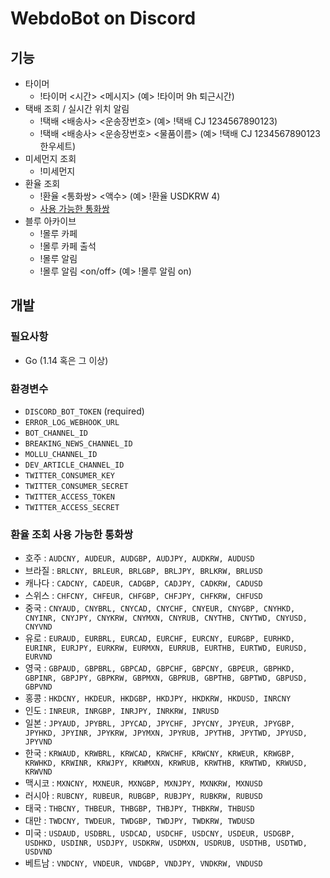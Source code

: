 # WebdoBot on Discord

## 기능

- 타이머
    - !타이머 <시간> <메시지> (예> !타이머 9h 퇴근시간) 
- 택배 조회 / 실시간 위치 알림
    - !택배 <배송사> <운송장번호> (예> !택배 CJ 1234567890123)
    - !택배 <배송사> <운송장번호> <물품이름> (예> !택배 CJ 1234567890123 한우세트)
- 미세먼지 조회
    - !미세먼지
- 환율 조회
    - !환율 <통화쌍> <액수> (예> !환율 USDKRW 4)
    - [사용 가능한 통화쌍](#환율-조회-사용-가능한-통화쌍)
- 블루 아카이브
    - !몰루 카페
    - !몰루 카페 출석
    - !몰루 알림
    - !몰루 알림 <on/off> (예> !몰루 알림 on)
       

## 개발

### 필요사항

- Go (1.14 혹은 그 이상)

### 환경변수

- `DISCORD_BOT_TOKEN` (required)
- `ERROR_LOG_WEBHOOK_URL`
- `BOT_CHANNEL_ID`
- `BREAKING_NEWS_CHANNEL_ID`
- `MOLLU_CHANNEL_ID`
- `DEV_ARTICLE_CHANNEL_ID`
- `TWITTER_CONSUMER_KEY`
- `TWITTER_CONSUMER_SECRET`
- `TWITTER_ACCESS_TOKEN`
- `TWITTER_ACCESS_SECRET`

### 환율 조회 사용 가능한 통화쌍
* 호주 : `AUDCNY, AUDEUR, AUDGBP, AUDJPY, AUDKRW, AUDUSD`
* 브라질 : `BRLCNY, BRLEUR, BRLGBP, BRLJPY, BRLKRW, BRLUSD`
* 캐나다 : `CADCNY, CADEUR, CADGBP, CADJPY, CADKRW, CADUSD`
* 스위스 : `CHFCNY, CHFEUR, CHFGBP, CHFJPY, CHFKRW, CHFUSD`
* 중국 : `CNYAUD, CNYBRL, CNYCAD, CNYCHF, CNYEUR, CNYGBP, CNYHKD, CNYINR, CNYJPY, CNYKRW, CNYMXN, CNYRUB, CNYTHB, CNYTWD, CNYUSD, CNYVND`
* 유로 : `EURAUD, EURBRL, EURCAD, EURCHF, EURCNY, EURGBP, EURHKD, EURINR, EURJPY, EURKRW, EURMXN, EURRUB, EURTHB, EURTWD, EURUSD, EURVND`
* 영국 : `GBPAUD, GBPBRL, GBPCAD, GBPCHF, GBPCNY, GBPEUR, GBPHKD, GBPINR, GBPJPY, GBPKRW, GBPMXN, GBPRUB, GBPTHB, GBPTWD, GBPUSD, GBPVND`
* 홍콩 : `HKDCNY, HKDEUR, HKDGBP, HKDJPY, HKDKRW, HKDUSD, INRCNY`
* 인도 : `INREUR, INRGBP, INRJPY, INRKRW, INRUSD`
* 일본 : `JPYAUD, JPYBRL, JPYCAD, JPYCHF, JPYCNY, JPYEUR, JPYGBP, JPYHKD, JPYINR, JPYKRW, JPYMXN, JPYRUB, JPYTHB, JPYTWD, JPYUSD, JPYVND`
* 한국 : `KRWAUD, KRWBRL, KRWCAD, KRWCHF, KRWCNY, KRWEUR, KRWGBP, KRWHKD, KRWINR, KRWJPY, KRWMXN, KRWRUB, KRWTHB, KRWTWD, KRWUSD, KRWVND`
* 맥시코 : `MXNCNY, MXNEUR, MXNGBP, MXNJPY, MXNKRW, MXNUSD`
* 러시아 : `RUBCNY, RUBEUR, RUBGBP, RUBJPY, RUBKRW, RUBUSD`
* 태국 : `THBCNY, THBEUR, THBGBP, THBJPY, THBKRW, THBUSD`
* 대만 : `TWDCNY, TWDEUR, TWDGBP, TWDJPY, TWDKRW, TWDUSD`
* 미국 : `USDAUD, USDBRL, USDCAD, USDCHF, USDCNY, USDEUR, USDGBP, USDHKD, USDINR, USDJPY, USDKRW, USDMXN, USDRUB, USDTHB, USDTWD, USDVND`
* 베트남 : `VNDCNY, VNDEUR, VNDGBP, VNDJPY, VNDKRW, VNDUSD`
